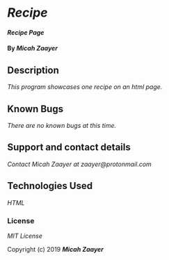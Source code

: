 # _Recipe_

#### _Recipe Page_

#### By _**Micah Zaayer**_

## Description

_This program showcases one recipe on an html page._


## Known Bugs

_There are no known bugs at this time._

## Support and contact details

_Contact Micah Zaayer at zaayer@protonmail.com_

## Technologies Used

_HTML_

### License

*MIT License*

Copyright (c) 2019 **_Micah Zaayer_**
